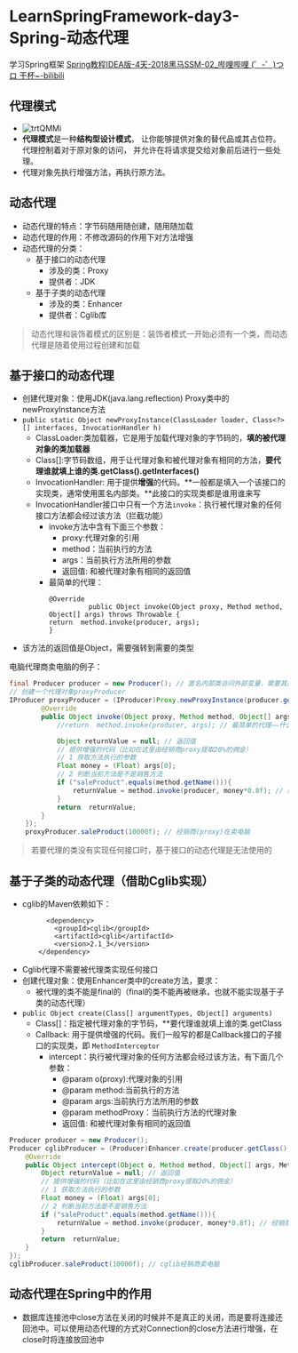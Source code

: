 # LearnSpringFramework-day3-Spring-动态代理
  学习Spring框架
  [Spring教程IDEA版-4天-2018黑马SSM-02_哔哩哔哩 (゜-゜)つロ 干杯~-bilibili](https://www.bilibili.com/video/BV1Sb411s7vP?from=search&seid=6126662563921252654)

## 代理模式
- ![trtQMMi](https://i.imgur.com/trtQMMi.png)
- **代理模式**是一种**结构型设计模式**， 让你能够提供对象的替代品或其占位符。 代理控制着对于原对象的访问， 并允许在将请求提交给对象前后进行一些处理。
- 代理对象先执行增强方法，再执行原方法。


## 动态代理
- 动态代理的特点：字节码随用随创建，随用随加载
- 动态代理的作用：不修改源码的作用下对方法增强
- 动态代理的分类：
    - 基于接口的动态代理
        - 涉及的类：Proxy
        - 提供者：JDK
    - 基于子类的动态代理
        - 涉及的类：Enhancer
        - 提供者：Cglib库
    
> 动态代理和装饰着模式的区别是：装饰者模式一开始必须有一个类，而动态代理是随着使用过程创建和加载

## 基于接口的动态代理
- 创建代理对象：使用JDK(java.lang.reflection) Proxy类中的newProxyInstance方法
- `public static Object newProxyInstance​(ClassLoader loader, Class<?>[] interfaces, InvocationHandler h)`
    - ClassLoader:类加载器，它是用于加载代理对象的字节码的，**填的被代理对象的类加载器**
    - Class[]:字节码数组，用于让代理对象和被代理对象有相同的方法，**要代理谁就填上谁的类.getClass().getInterfaces()**
    - InvocationHandler: 用于提供**增强**的代码。**一般都是填入一个该接口的实现类，通常使用匿名内部类。**此接口的实现类都是谁用谁来写
    - InvocationHandler接口中只有一个方法`invoke`：执行被代理对象的任何接口方法都会经过该方法（拦截功能）
        - invoke方法中含有下面三个参数：
            - proxy:代理对象的引用
            - method：当前执行的方法
            - args：当前执行方法所用的参数
            - 返回值: 和被代理对象有相同的返回值
        - 最简单的代理：
            ```
           @Override
                      public Object invoke(Object proxy, Method method, Object[] args) throws Throwable {
          return  method.invoke(producer, args);
          }
            ```
- 该方法的返回值是Object，需要强转到需要的类型

电脑代理商卖电脑的例子：
```java
final Producer producer = new Producer(); // 匿名内部类访问外部变量，需要其是final的
// 创建一个代理对象proxyProducer
IProducer proxyProducer = (IProducer)Proxy.newProxyInstance(producer.getClass().getClassLoader(), producer.getClass().getInterfaces(), new InvocationHandler() {
        @Override
        public Object invoke(Object proxy, Method method, Object[] args) throws Throwable {
            //return  method.invoke(producer, args); // 最简单的代理——什么都不增强，纯粹直接调用被代理类的方法

            Object returnValue = null; // 返回值
            // 提供增强的代码（比如在这里由经销商proxy提取20%的佣金）
            // 1 获取方法执行的参数
            Float money = (Float) args[0];
            // 2 判断当前方法是不是销售方法
            if ("saleProduct".equals(method.getName())){
                returnValue = method.invoke(producer, money*0.8f); // 经销商(proxy)再调用被代理的方法将剩余的销售额转给工厂
            }
            return  returnValue;
        }
    });
    proxyProducer.saleProduct(10000f); // 经销商(proxy)在卖电脑
```

> 若要代理的类没有实现任何接口时，基于接口的动态代理是无法使用的
    
## 基于子类的动态代理（借助Cglib实现）
- cglib的Maven依赖如下：
    ```
          <dependency>
            <groupId>cglib</groupId>
            <artifactId>cglib</artifactId>
            <version>2.1_3</version>
        </dependency>
    ```
- Cglib代理不需要被代理类实现任何接口
- 创建代理对象：使用Enhancer类中的create方法，要求：
    - 被代理的类不能是final的（final的类不能再被继承，也就不能实现基于子类的动态代理）
- `public Object create(Class[] argumentTypes,
                        Object[] arguments)`
    - Class[]：指定被代理对象的字节码，**要代理谁就填上谁的类.getClass
    - Callback: 用于提供增强的代码。我们一般写的都是Callback接口的子接口的实现类，即 `MethodInterceptor`
        - intercept：执行被代理对象的任何方法都会经过该方法，有下面几个参数：
            - @param o(proxy):代理对象的引用
           - @param method:当前执行的方法
           - @param args:当前执行方法所用的参数
           - @param methodProxy：当前执行方法的代理对象
           - 返回值: 和被代理对象有相同的返回值
```java
Producer producer = new Producer();
Producer cglibProducer = (Producer)Enhancer.create(producer.getClass(), new MethodInterceptor() {
    @Override
    public Object intercept(Object o, Method method, Object[] args, MethodProxy methodProxy) throws Throwable {
        Object returnValue = null; // 返回值
        // 提供增强的代码（比如在这里由经销商proxy提取20%的佣金）
        // 1 获取方法执行的参数
        Float money = (Float) args[0];
        // 2 判断当前方法是不是销售方法
        if ("saleProduct".equals(method.getName())){
            returnValue = method.invoke(producer, money*0.8f); // 经销商(proxy)再调用被代理的方法将剩余的销售额转给工厂
        }
        return  returnValue;
    }
});
cglibProducer.saleProduct(10000f); // cglib经销商卖电脑
```

## 动态代理在Spring中的作用
- 数据库连接池中close方法在关闭的时候并不是真正的关闭，而是要将连接还回池中。可以使用动态代理的方式对Connection的close方法进行增强，在close时将连接放回池中


